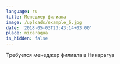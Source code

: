 ```yaml
---
language: ru
title: Менеджер филиала
image: /uploads/example_6.jpg
date: '2018-05-03T23:43:14+03:00'
place: nicaragua
is_hidden: false
---
```

Требуется менеджер филиала в Никарагуа
